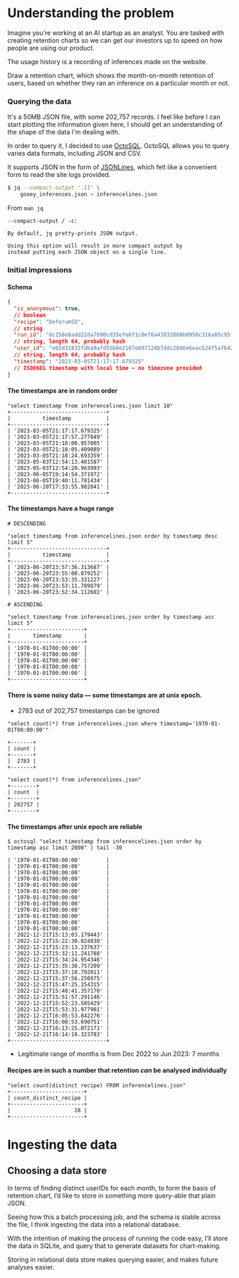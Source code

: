 # Understanding the problem
Imagine you’re working at an AI startup as an analyst. You are tasked with creating retention charts so we can get our investors up to speed on how people are using our product.

The usage history is a recording of inferences made on the website.

Draw a retention chart, which shows the month-on-month retention of users, based on whether they ran an inference on a particular month or not.

### Querying the data
It's a 50MB JSON file, with some 202,757 records. I feel like before I can start plotting the information given here, I should get an understanding of the shape of the data I'm dealing with.

In order to query it, I decided to use [OctoSQL](https://github.com/cube2222/octosql). OctoSQL allows you to query varies data formats, including JSON and CSV.

It supports JSON in the form of [JSONLines](https://jsonlines.org), which felt like a convenient form to read the site logs provided.

```bash
$ jq --compact-output '.[]' \
	gooey_inferences.json > inferencelines.json
```

From `man jq`

```plain
--compact-output / -c:

By default, jq pretty-prints JSON output. 

Using this option will result in more compact output by 
instead putting each JSON object on a single line.
```


### Initial impressions

#### Schema

```JSON
{
  "is_anonymous": true, 
  // boolean
  "recipe": "DeforumSD", 
  // string
  "run_id": "dc158e8add22da7690cd35efe6f1c0ef6a43932868b8958c316a85c95f34e612", 
  // string, length 64, probably hash
  "user_id": "e02d31832fdba9afd55b6e2107e097124b7ddc28d6e6eac524f5afb42d19cc6b", 
  // string, length 64, probably hash
  "timestamp": "2023-03-05T21:17:17.679325" 
  // ISO8601 timestamp with local time — no timezone provided
}
```


#### The timestamps are in random order

```plain
"select timestamp from inferencelines.json limit 10"
+------------------------------+
|          timestamp           |
+------------------------------+
| '2023-03-05T21:17:17.679325' |
| '2023-03-05T21:17:57.277849' |
| '2023-03-05T21:18:00.957005' |
| '2023-03-05T21:18:05.409089' |
| '2023-03-05T21:18:24.693359' |
| '2023-05-03T12:54:13.401587' |
| '2023-05-03T12:54:20.963993' |
| '2023-06-05T19:14:54.371972' |
| '2023-06-05T19:40:11.781434' |
| '2023-06-20T17:33:55.982841' |
+------------------------------+
```

#### The timestamps have a huge range

```plain
# DESCENDING

"select timestamp from inferencelines.json order by timestamp desc limit 5"
+------------------------------+
|          timestamp           |
+------------------------------+
| '2023-06-20T23:57:36.313687' |
| '2023-06-20T23:55:00.079252' |
| '2023-06-20T23:53:35.331227' |
| '2023-06-20T23:53:11.789879' |
| '2023-06-20T23:52:34.112602' |

# ASCENDING

"select timestamp from inferencelines.json order by timestamp asc limit 5"
+-----------------------+
|       timestamp       |
+-----------------------+
| '1970-01-01T00:00:00' |
| '1970-01-01T00:00:00' |
| '1970-01-01T00:00:00' |
| '1970-01-01T00:00:00' |
| '1970-01-01T00:00:00' |
+-----------------------+
```

#### There is some noisy data — some timestamps are at unix epoch.
- 2783 out of 202,757 timestamps can be ignored


```plain
"select count(*) from inferencelines.json where timestamp='1970-01-01T00:00:00'"

+-------+
| count |
+-------+
|  2783 |
+-------+

"select count(*) from inferencelines.json"
+--------+
| count  |
+--------+
| 202757 |
+--------+
```

#### The timestamps after unix epoch are reliable
```plain
$ octosql "select timestamp from inferencelines.json order by timestamp asc limit 2800" | tail -30

| '1970-01-01T00:00:00'        |
| '1970-01-01T00:00:00'        |
| '1970-01-01T00:00:00'        |
| '1970-01-01T00:00:00'        |
| '1970-01-01T00:00:00'        |
| '1970-01-01T00:00:00'        |
| '1970-01-01T00:00:00'        |
| '1970-01-01T00:00:00'        |
| '1970-01-01T00:00:00'        |
| '1970-01-01T00:00:00'        |
| '1970-01-01T00:00:00'        |
| '1970-01-01T00:00:00'        |
| '2022-12-21T15:13:03.179443' |
| '2022-12-21T15:22:30.824830' |
| '2022-12-21T15:23:13.237637' |
| '2022-12-21T15:32:11.241788' |
| '2022-12-21T15:34:24.954346' |
| '2022-12-21T15:35:38.757209' |
| '2022-12-21T15:37:18.792011' |
| '2022-12-21T15:37:56.250975' |
| '2022-12-21T15:47:25.154315' |
| '2022-12-21T15:48:41.357170' |
| '2022-12-21T15:51:57.291146' |
| '2022-12-21T15:52:23.585429' |
| '2022-12-21T15:53:31.977901' |
| '2022-12-21T16:05:53.842276' |
| '2022-12-21T16:08:53.690751' |
| '2022-12-21T16:13:25.072171' |
| '2022-12-21T16:14:18.323783' |
+------------------------------+
```

- Legitimate range of months is from Dec 2022 to Jun 2023: 7 months

#### Recipes are in such a number that retention *can* be analysed  individually
```plain
"select count(distinct recipe) FROM inferencelines.json"
+-----------------------+
| count_distinct_recipe |
+-----------------------+
|                    28 |
+-----------------------+
```


# Ingesting the data
## Choosing a data store
In terms of finding distinct userIDs for each month, to form the basis of retention chart, I’d like to store in something more query-able that plain JSON.

Seeing how this a batch processing job, and the schema is stable across the file, I think ingesting the data into a relational database. 

With the intention of making the process of running the code easy, I’ll store the data in SQLite, and query that to generate datasets for chart-making.

Storing in relational data store makes querying easier, and makes future analyses easier.